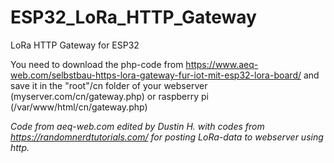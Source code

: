 # ESP32_LoRa_HTTP_Gateway
LoRa HTTP Gateway for ESP32

You need to download the php-code from https://www.aeq-web.com/selbstbau-https-lora-gateway-fur-iot-mit-esp32-lora-board/ and save it in the "root"/cn folder of your webserver (myserver.com/cn/gateway.php) or raspberry pi (/var/www/html/cn/gateway.php)

*Code from aeq-web.com edited by Dustin H. with codes from https://randomnerdtutorials.com/ for posting LoRa-data to webserver using http.*
